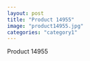 ```yaml
---
layout: post
title: "Product 14955"
image: "product14955.jpg"
categories: "category1"
---
```

Product 14955
